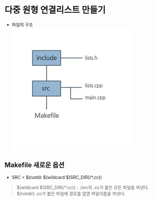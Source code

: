 # 다중 원형 연결리스트 만들기
 - 파일의 구조<br>
 ![structure](./img/structure.jpg)
## Makefile 새로운 옵션<br>
 - SRC = $(notdir $(wildcard $(SRC_DIR)/*.cc)) 
 > $(wildcard $(SRC_DIR)/*.cc)) : ./src의 .cc가 붙은 모든 파일을 꺼낸다.<br>
 > $(notdir) .cc가 붙은 파일에 경로를 없앤 파일이름을 꺼낸다.<br>
